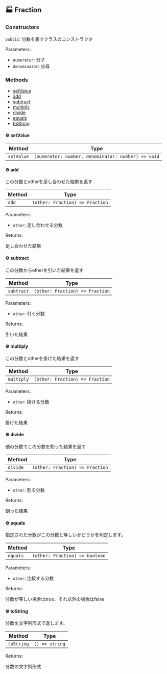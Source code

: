 ## :factory: Fraction

### Constructors

`public`: 分数を表すクラスのコンストラクタ

Parameters:

* `numerator`: 分子
* `denominator`: 分母


### Methods

- [setValue](#gear-setvalue)
- [add](#gear-add)
- [subtract](#gear-subtract)
- [multiply](#gear-multiply)
- [divide](#gear-divide)
- [equals](#gear-equals)
- [toString](#gear-tostring)

#### :gear: setValue

| Method | Type |
| ---------- | ---------- |
| `setValue` | `(numerator: number, denominator: number) => void` |

#### :gear: add

この分数とotherを足し合わせた結果を返す

| Method | Type |
| ---------- | ---------- |
| `add` | `(other: Fraction) => Fraction` |

Parameters:

* `other`: 足し合わせる分数


Returns:

足し合わせた結果

#### :gear: subtract

この分数からotherを引いた結果を返す

| Method | Type |
| ---------- | ---------- |
| `subtract` | `(other: Fraction) => Fraction` |

Parameters:

* `other`: 引く分数


Returns:

引いた結果

#### :gear: multiply

この分数とotherを掛けた結果を返す

| Method | Type |
| ---------- | ---------- |
| `multiply` | `(other: Fraction) => Fraction` |

Parameters:

* `other`: 掛ける分数


Returns:

掛けた結果

#### :gear: divide

他の分数でこの分数を割った結果を返す

| Method | Type |
| ---------- | ---------- |
| `divide` | `(other: Fraction) => Fraction` |

Parameters:

* `other`: 割る分数


Returns:

割った結果

#### :gear: equals

指定された分数がこの分数と等しいかどうかを判定します。

| Method | Type |
| ---------- | ---------- |
| `equals` | `(other: Fraction) => boolean` |

Parameters:

* `other`: 比較する分数


Returns:

分数が等しい場合はtrue、それ以外の場合はfalse

#### :gear: toString

分数を文字列形式で返します。

| Method | Type |
| ---------- | ---------- |
| `toString` | `() => string` |

Returns:

分数の文字列形式

